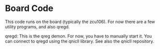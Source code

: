 # Board Code

This code runs on the board (typically the zcu106).  For now there are a few utility programs, and also qregd.

qregd: This is the qreg demon.  For now, you have to manually start it.  You can connect to qregd using the qnicll library.  See also the qnicll repository.

